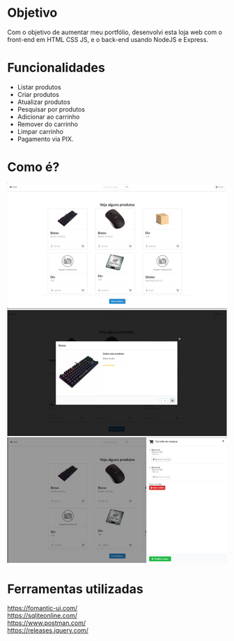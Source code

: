 # Objetivo
Com o objetivo de aumentar meu portfólio, desenvolvi esta loja web com o front-end em HTML CSS JS, e o back-end usando NodeJS e Express.  
  
# Funcionalidades
- Listar produtos
- Criar produtos
- Atualizar produtos
- Pesquisar por produtos
- Adicionar ao carrinho
- Remover do carrinho
- Limpar carrinho
- Pagamento via PIX.

# Como é?  
![home](https://github.com/daguerpedro/loja/blob/master/preview/home.png)  
![product](https://github.com/daguerpedro/loja/blob/master/preview/product.png)  
![cart](https://github.com/daguerpedro/loja/blob/master/preview/cart.png)  
  
# Ferramentas utilizadas
https://fomantic-ui.com/  
https://sqliteonline.com/  
https://www.postman.com/  
https://releases.jquery.com/  
